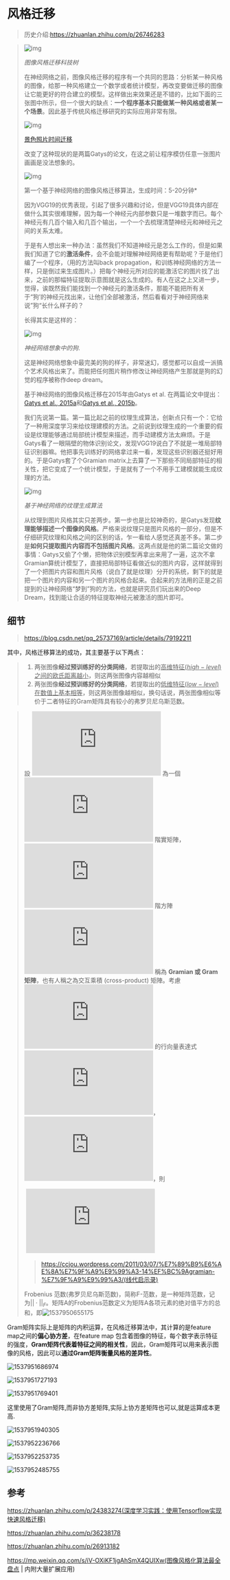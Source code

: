 # 风格迁移

> 历史介绍:https://zhuanlan.zhihu.com/p/26746283

> ![img](https://pic1.zhimg.com/80/v2-526f16430324d3fbd8c07ff3d1c05c0b_hd.jpg)
>
> *图像风格迁移科技树*
>
> 在神经网络之前，图像风格迁移的程序有一个共同的思路：分析某一种风格的图像，给那一种风格建立一个数学或者统计模型，再改变要做迁移的图像让它能更好的符合建立的模型。这样做出来效果还是不错的，比如下面的三张图中所示，但一个很大的缺点：**一个程序基本只能做某一种风格或者某一个场景**。因此基于传统风格迁移研究的实际应用非常有限。
>
> ![img](https://pic2.zhimg.com/80/v2-59558f2733d67e635eae6fa6a62e0039_hd.jpg)
>
> [景色照片时间迁移](http://dl.acm.org/citation.cfm?id=2508419)
>
> 改变了这种现状的是两篇Gatys的论文，在这之前让程序模仿任意一张图片画画是没法想象的。
>
> ![img](https://pic4.zhimg.com/80/v2-77e4dc591850616514eca142dcc79daa_hd.jpg)
>
> 第一个基于神经网络的图像风格迁移算法，生成时间：5-20分钟*
>
> 因为VGG19的优秀表现，引起了很多兴趣和讨论，但是VGG19具体内部在做什么其实很难理解，因为每一个神经元内部参数只是一堆数字而已。每个神经元有几百个输入和几百个输出，一个一个去梳理清楚神经元和神经元之间的关系太难。
>
> 于是有人想出来一种办法：虽然我们不知道神经元是怎么工作的，但是如果我们知道了它的**激活条件**，会不会能对理解神经网络更有帮助呢？于是他们编了一个程序，（用的方法叫back propagation，和训练神经网络的方法一样，只是倒过来生成图片。）把每个神经元所对应的能激活它的图片找了出来，之前的那幅特征提取示意图就是这么生成的。有人在这之上又进一步，觉得，诶既然我们能找到一个神经元的激活条件，那能不能把所有关于“狗’的神经元找出来，让他们全部被激活，然后看看对于神经网络来说”狗“长什么样子的？
>
> 长得其实是这样的：
>
> ![img](https://pic3.zhimg.com/80/v2-d793ef70697509e624bc043457b67997_hd.jpg)
>
> *神经网络想象中的狗*.
>
> 这是神经网络想象中最完美的狗的样子，非常迷幻，感觉都可以自成一派搞个艺术风格出来了。而能把任何图片稍作修改让神经网络产生那就是狗的幻觉的程序被称作deep dream。
>
> 基于神经网络的图像风格迁移在2015年由Gatys et al. 在两篇论文中提出：[Gatys et al., 2015a](http://papers.nips.cc/paper/5633-texture-synthesis-using-convolutional-neural-networks)和[Gatys et al., 2015b](https://arxiv.org/abs/1508.06576)。
>
> 我们先说第一篇。第一篇比起之前的纹理生成算法，创新点只有一个：它给了一种用深度学习来给纹理建模的方法。之前说到纹理生成的一个重要的假设是纹理能够通过局部统计模型来描述，而手动建模方法太麻烦。于是Gatys看了一眼隔壁的物体识别论文，发现VGG19说白了不就是一堆局部特征识别器嘛。他把事先训练好的网络拿过来一看，发现这些识别器还挺好用的。于是Gatys套了个Gramian matrix上去算了一下那些不同局部特征的相关性，把它变成了一个统计模型，于是就有了一个不用手工建模就能生成纹理的方法。
>
> ![img](https://pic1.zhimg.com/80/v2-99f6ed199359a99d9b8524d7f86ac328_hd.jpg)
>
> *基于神经网络的纹理生成算法*
>
> 从纹理到图片风格其实只差两步。第一步也是比较神奇的，是Gatys发现**纹理能够描述一个图像的风格**。严格来说纹理只是图片风格的一部分，但是不仔细研究纹理和风格之间的区别的话，乍一看给人感觉还真差不多。第二步是**如何只提取图片内容而不包括图片风格**。这两点就是他的第二篇论文做的事情：Gatys又偷了个懒，把物体识别模型再拿出来用了一遍，这次不拿Gramian算统计模型了，直接把局部特征看做近似的图片内容，这样就得到了一个把图片内容和图片风格（说白了就是纹理）分开的系统，剩下的就是把一个图片的内容和另一个图片的风格合起来。合起来的方法用的正是之前提到的让神经网络“梦到”狗的方法，也就是研究员们玩出来的Deep Dream，找到能让合适的特征提取神经元被激活的图片即可。

## 细节

> https://blog.csdn.net/qq_25737169/article/details/79192211

其中，风格迁移算法的成功，其主要基于以下两点：

> 1. 两张图像**经过预训练好的分类网络**，若提取出的<u>高维特征($high−level$)之间的欧氏距离越小</u>，则这两张图像内容越相似
> 2. 两张图像**经过预训练好的分类网络**，若提取出的<u>低维特征($low−level$)在数值上基本相等</u>，则这两张图像越相似，换句话说，两张图像相似等价于二者特征的Gram矩阵具有较小的弗罗贝尼乌斯范数。

> 設 ![A](https://s0.wp.com/latex.php?latex=A&bg=ffffff&fg=000000&s=0) 為一個 ![m\times n](https://s0.wp.com/latex.php?latex=m%5Ctimes+n&bg=ffffff&fg=000000&s=0) 階實矩陣，![n](https://s0.wp.com/latex.php?latex=n&bg=ffffff&fg=000000&s=0) 階方陣 ![G=[g_{ij}]=A^TA](https://s0.wp.com/latex.php?latex=G%3D%5Bg_%7Bij%7D%5D%3DA%5ETA&bg=ffffff&fg=000000&s=0) 稱為 **Gramian 或 Gram 矩陣**，也有人稱之為交互乘積 (cross-product) 矩陣。考慮 ![A](https://s0.wp.com/latex.php?latex=A&bg=ffffff&fg=000000&s=0) 的行向量表達式 ![A=\begin{bmatrix}    \mathbf{a}_1&\mathbf{a}_2&\cdots&\mathbf{a}_n    \end{bmatrix}](https://s0.wp.com/latex.php?latex=A%3D%5Cbegin%7Bbmatrix%7D++++%5Cmathbf%7Ba%7D_1%26%5Cmathbf%7Ba%7D_2%26%5Ccdots%26%5Cmathbf%7Ba%7D_n++++%5Cend%7Bbmatrix%7D&bg=ffffff&fg=000000&s=0)，![\mathbf{a}_i\in\mathbb{R}^m](https://s0.wp.com/latex.php?latex=%5Cmathbf%7Ba%7D_i%5Cin%5Cmathbb%7BR%7D%5Em&bg=ffffff&fg=000000&s=0)，則
>
> ​	![G=A^TA=\begin{bmatrix}  \mathbf{a}_1^T\\    \mathbf{a}_2^T\\    \vdots\\    \mathbf{a}_n^T    \end{bmatrix}\begin{bmatrix}    \mathbf{a}_1&\mathbf{a}_2&\cdots&\mathbf{a}_n    \end{bmatrix}=\begin{bmatrix}    \mathbf{a}_1^T\mathbf{a}_1&\mathbf{a}_1^T\mathbf{a}_2&\cdots&\mathbf{a}_1^T\mathbf{a}_n\\    \mathbf{a}_2^T\mathbf{a}_1&\mathbf{a}_2^T\mathbf{a}_2&\cdots&\mathbf{a}_2^T\mathbf{a}_n\\    ~&~&~&~\\    \mathbf{a}_n^T\mathbf{a}_1&\mathbf{a}_n^T\mathbf{a}_2&\cdots&\mathbf{a}_n^T\mathbf{a}_n    \end{bmatrix}](https://s0.wp.com/latex.php?latex=G%3DA%5ETA%3D%5Cbegin%7Bbmatrix%7D++%5Cmathbf%7Ba%7D_1%5ET%5C%5C++++%5Cmathbf%7Ba%7D_2%5ET%5C%5C++++%5Cvdots%5C%5C++++%5Cmathbf%7Ba%7D_n%5ET++++%5Cend%7Bbmatrix%7D%5Cbegin%7Bbmatrix%7D++++%5Cmathbf%7Ba%7D_1%26%5Cmathbf%7Ba%7D_2%26%5Ccdots%26%5Cmathbf%7Ba%7D_n++++%5Cend%7Bbmatrix%7D%3D%5Cbegin%7Bbmatrix%7D++++%5Cmathbf%7Ba%7D_1%5ET%5Cmathbf%7Ba%7D_1%26%5Cmathbf%7Ba%7D_1%5ET%5Cmathbf%7Ba%7D_2%26%5Ccdots%26%5Cmathbf%7Ba%7D_1%5ET%5Cmathbf%7Ba%7D_n%5C%5C++++%5Cmathbf%7Ba%7D_2%5ET%5Cmathbf%7Ba%7D_1%26%5Cmathbf%7Ba%7D_2%5ET%5Cmathbf%7Ba%7D_2%26%5Ccdots%26%5Cmathbf%7Ba%7D_2%5ET%5Cmathbf%7Ba%7D_n%5C%5C++++%7E%26%7E%26%7E%26%7E%5C%5C++++%5Cmathbf%7Ba%7D_n%5ET%5Cmathbf%7Ba%7D_1%26%5Cmathbf%7Ba%7D_n%5ET%5Cmathbf%7Ba%7D_2%26%5Ccdots%26%5Cmathbf%7Ba%7D_n%5ET%5Cmathbf%7Ba%7D_n++++%5Cend%7Bbmatrix%7D&bg=ffffff&fg=000000&s=0)
>
> > https://ccjou.wordpress.com/2011/03/07/%E7%89%B9%E6%AE%8A%E7%9F%A9%E9%99%A3-14%EF%BC%9Agramian-%E7%9F%A9%E9%99%A3/(线代启示录)
>
> Frobenius 范数(弗罗贝尼乌斯范数)，简称F-范数，是一种矩阵范数，记为$||·||_F$。矩阵A的Frobenius范数定义为矩阵A各项元素的绝对值平方的总和，即![1537950655175](../../%E4%B8%8B%E8%BD%BD/Markdown/assets/1537950655175.png)

Gram矩阵实际上是矩阵的内积运算，在风格迁移算法中，其计算的是feature map之间的**偏心协方差**，在feature map 包含着图像的特征，每个数字表示特征的强度，**Gram矩阵代表着特征之间的相关性**，因此，Gram矩阵可以用来表示图像的风格，因此可以**通过Gram矩阵衡量风格的差异性**。

![1537951686974](../../%E4%B8%8B%E8%BD%BD/Markdown/assets/1537951686974.png)

![1537951727193](../../%E4%B8%8B%E8%BD%BD/Markdown/assets/1537951727193.png)

![1537951769401](../../%E4%B8%8B%E8%BD%BD/Markdown/assets/1537951769401.png)

这里使用了Gram矩阵,而非协方差矩阵,实际上协方差矩阵也可以,就是运算成本更高.

![1537951940305](../../%E4%B8%8B%E8%BD%BD/Markdown/assets/1537951940305.png)

![1537952236766](../../%E4%B8%8B%E8%BD%BD/Markdown/assets/1537952236766.png)

![1537952253735](../../%E4%B8%8B%E8%BD%BD/Markdown/assets/1537952253735.png)

![1537952485755](../../%E4%B8%8B%E8%BD%BD/Markdown/assets/1537952485755.png)





## 参考

https://zhuanlan.zhihu.com/p/24383274(深度学习实践：使用Tensorflow实现快速风格迁移)

https://zhuanlan.zhihu.com/p/36238178

https://zhuanlan.zhihu.com/p/26913182

https://mp.weixin.qq.com/s/iV-OXiKF1jgAhSmX4QUIXw(图像风格化算法最全盘点 | 内附大量扩展应用)
